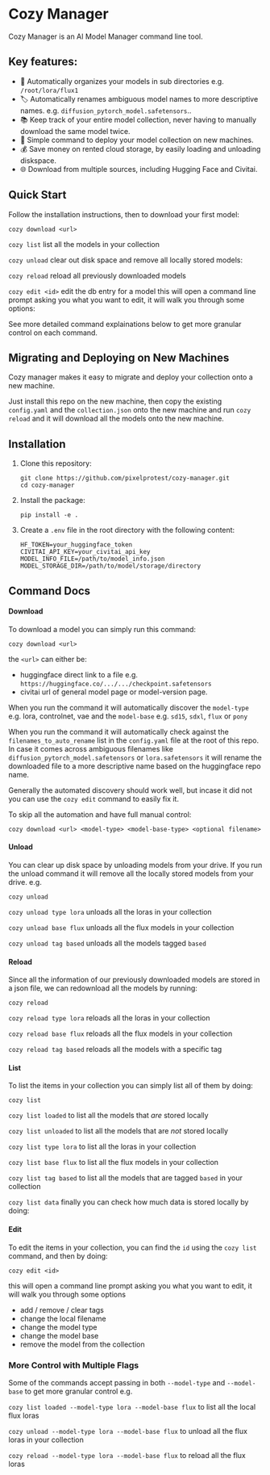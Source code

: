 # Cozy Manager

Cozy Manager is an AI Model Manager command line tool.

## Key features:
- 📁 Automatically organizes your models in sub directories e.g. `/root/lora/flux1`
- 🏷️ Automatically renames ambiguous model names to more descriptive names. e.g. `diffusion_pytorch_model.safetensors`..
- 📚 Keep track of your entire model collection, never having to manually download the same model twice.
- 🚀 Simple command to deploy your model collection on new machines.
- 💰 Save money on rented cloud storage, by easily loading and unloading diskspace.
- 🌐 Download from multiple sources, including Hugging Face and Civitai.

## Quick Start
Follow the installation instructions, then to download your first model:

`cozy download <url>` 

`cozy list` list all the models in your collection

`cozy unload` clear out disk space and remove all locally stored models:

`cozy reload` reload all previously downloaded models

`cozy edit <id>` edit the db entry for a model this will open a command line prompt asking you what you want to edit, it will walk you through some options:

See more detailed command explainations below to get more granular control on each command.


## Migrating and Deploying on New Machines
Cozy manager makes it easy to migrate and deploy your collection onto a new machine.

Just install this repo on the new machine, then copy the existing `config.yaml` and the `collection.json` onto the new machine and run `cozy reload` and it will download all the models onto the new machine.



## Installation

1. Clone this repository:
   ```
   git clone https://github.com/pixelprotest/cozy-manager.git
   cd cozy-manager 
   ```

2. Install the package:
   ```
   pip install -e .
   ```

3. Create a `.env` file in the root directory with the following content:
   ```
   HF_TOKEN=your_huggingface_token
   CIVITAI_API_KEY=your_civitai_api_key
   MODEL_INFO_FILE=/path/to/model_info.json
   MODEL_STORAGE_DIR=/path/to/model/storage/directory
   ```



## Command Docs

#### Download

To download a model you can simply run this command:

`cozy download <url>` 

the `<url>` can either be:
- huggingface direct link to a file e.g. `https://huggingface.co/.../.../checkpoint.safetensors`
- civitai url of general model page or model-version page.

When you run the command it will automatically discover the `model-type` e.g. lora, controlnet, vae 
and the `model-base` e.g. `sd15`, `sdxl`, `flux` or `pony`

When you run the command it will automatically check against the `filenames_to_auto_rename` list in the `config.yaml` file at the root of this repo.
In case it comes across ambiguous filenames like `diffusion_pytorch_model.safetensors` or `lora.safetensors` it will rename the downloaded file to a more descriptive name based on the huggingface repo name.

Generally the automated discovery should work well, but incase it did not you can use the `cozy edit` command to easily fix it.

To skip all the automation and have full manual control:

`cozy download <url> <model-type> <model-base-type> <optional filename>` 

#### Unload

You can clear up disk space by unloading models from your drive. If you run the unload command it will remove all the locally stored models from your drive. e.g.

`cozy unload`

`cozy unload type lora` unloads all the loras in your collection

`cozy unload base flux` unloads all the flux models in your collection

`cozy unload tag based` unloads all the models tagged `based`


#### Reload

Since all the information of our previously downloaded models are stored in a json file, 
we can redownload all the models by running:

`cozy reload`

`cozy reload type lora` reloads all the loras in your collection

`cozy reload base flux` reloads all the flux models in your collection

`cozy reload tag based` reloads all the models with a specific tag

#### List

To list the items in your collection you can simply list all of them by doing:

`cozy list` 

`cozy list loaded` to list all the models that _are_ stored locally

`cozy list unloaded` to list all the models that are _not_ stored locally

`cozy list type lora` to list all the loras in your collection

`cozy list base flux` to list all the flux models in your collection

`cozy list tag based` to list all the models that are tagged `based` in your collection

`cozy list data` finally you can check how much data is stored locally by doing:

#### Edit

To edit the items in your collection, you can find the `id` using the `cozy list` command, and then by doing:

`cozy edit <id>`

this will open a command line prompt asking you what you want to edit, it will walk you through some options
- add / remove / clear tags
- change the local filename
- change the model type
- change the model base
- remove the model from the collection

### More Control with Multiple Flags
Some of the commands accept passing in both `--model-type` and `--model-base` to get more granular control e.g.

`cozy list loaded --model-type lora --model-base flux` to list all the local flux loras

`cozy unload --model-type lora --model-base flux` to unload all the flux loras in your collection

`cozy reload --model-type lora --model-base flux` to reload all the flux loras



